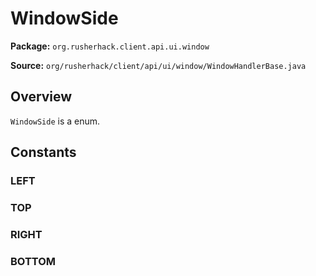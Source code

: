 # WindowSide

**Package:** `org.rusherhack.client.api.ui.window`

**Source:** `org/rusherhack/client/api/ui/window/WindowHandlerBase.java`

## Overview

`WindowSide` is a enum.

## Constants

### LEFT

### TOP

### RIGHT

### BOTTOM

